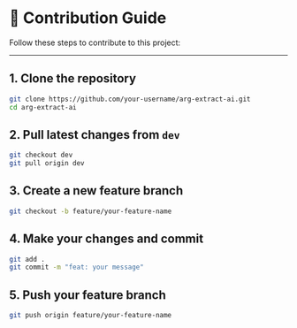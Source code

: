 # 🧠 Contribution Guide

Follow these steps to contribute to this project:

---

## 1. Clone the repository

```bash
git clone https://github.com/your-username/arg-extract-ai.git
cd arg-extract-ai
```

## 2. Pull latest changes from `dev`

```bash
git checkout dev
git pull origin dev
```

## 3. Create a new feature branch

```bash
git checkout -b feature/your-feature-name
```

## 4. Make your changes and commit

```bash
git add .
git commit -m "feat: your message"
```

## 5. Push your feature branch

```bash
git push origin feature/your-feature-name
```